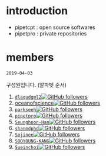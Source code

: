 # introduction

- pipetcpt : open source softwares
- pipetpro : private repositories

# members

`2019-04-03`

구성원입니다. (알파벳 순서)

1. [`dlaqudgml2`![GitHub followers](https://img.shields.io/github/followers/dlaqudgml2.svg?label=Follow&style=social)](https://github.com/dlaqudgml2) 
1. [oceanofscience![GitHub followers](https://img.shields.io/github/followers/oceanofscience.svg?label=Follow&style=social)](https://github.com/oceanofscience)
1. [`parkseeh`![GitHub followers](https://img.shields.io/github/followers/parkseeh.svg?label=Follow&style=social)](https://github.com/parkseeh)
1. [`pipetpro`![GitHub followers](https://img.shields.io/github/followers/pipetpro.svg?label=Follow&style=social)](https://github.com/pipetpro)
1. [`Seunghoon-Han`![GitHub followers](https://img.shields.io/github/followers/Seunghoon-Han.svg?label=Follow&style=social)](https://github.com/Seunghoon-Han)
1. [`shanmdphd`![GitHub followers](https://img.shields.io/github/followers/shanmdphd.svg?label=Follow&style=social)](https://github.com/shanmdphd) 
1. [`Sojinee`![GitHub followers](https://img.shields.io/github/followers/Sojinee.svg?label=Follow&style=social)](https://github.com/Sojinee)
1. [`SOOYOUNG-KANG`![GitHub followers](https://img.shields.io/github/followers/SOOYOUNG-KANG.svg?label=Follow&style=social)](https://github.com/SOOYOUNG-KANG)
1. [`Sueinchoi`![GitHub followers](https://img.shields.io/github/followers/Sueinchoi.svg?label=Follow&style=social)](https://github.com/Sueinchoi)

